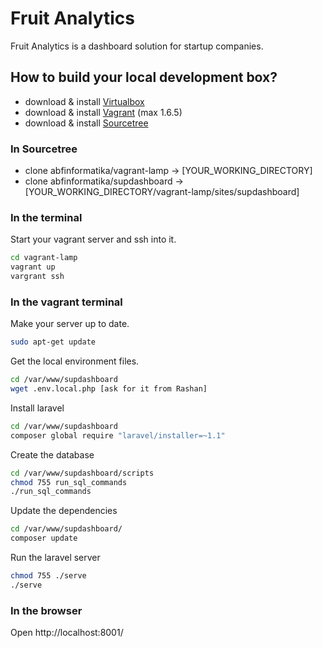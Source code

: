 # Fruit Analytics

Fruit Analytics is a dashboard solution for startup companies.

## How to build your local development box?
  - download & install [Virtualbox]
  - download & install [Vagrant] (max 1.6.5)
  - download & install [Sourcetree]

### In Sourcetree
  - clone abfinformatika/vagrant-lamp → [YOUR_WORKING_DIRECTORY]
  - clone abfinformatika/supdashboard → [YOUR_WORKING_DIRECTORY/vagrant-lamp/sites/supdashboard]

### In the terminal
Start your vagrant server and ssh into it.
```sh
cd vagrant-lamp
vagrant up
vargrant ssh
```

### In the vagrant terminal
Make your server up to date.
```sh
sudo apt-get update
```

Get the local environment files.
```sh
cd /var/www/supdashboard
wget .env.local.php [ask for it from Rashan]
```

Install laravel
```sh
cd /var/www/supdashboard
composer global require "laravel/installer=~1.1"
```

Create the database
```sh
cd /var/www/supdashboard/scripts
chmod 755 run_sql_commands
./run_sql_commands
```

Update the dependencies
```sh
cd /var/www/supdashboard/
composer update
```

Run the laravel server
```sh
chmod 755 ./serve
./serve
```

### In the browser
Open http://localhost:8001/ 

[Virtualbox]:https://www.virtualbox.org/
[Vagrant]:https://www.vagrantup.com
[Sourcetree]:https://www.sourcetreeapp.com
